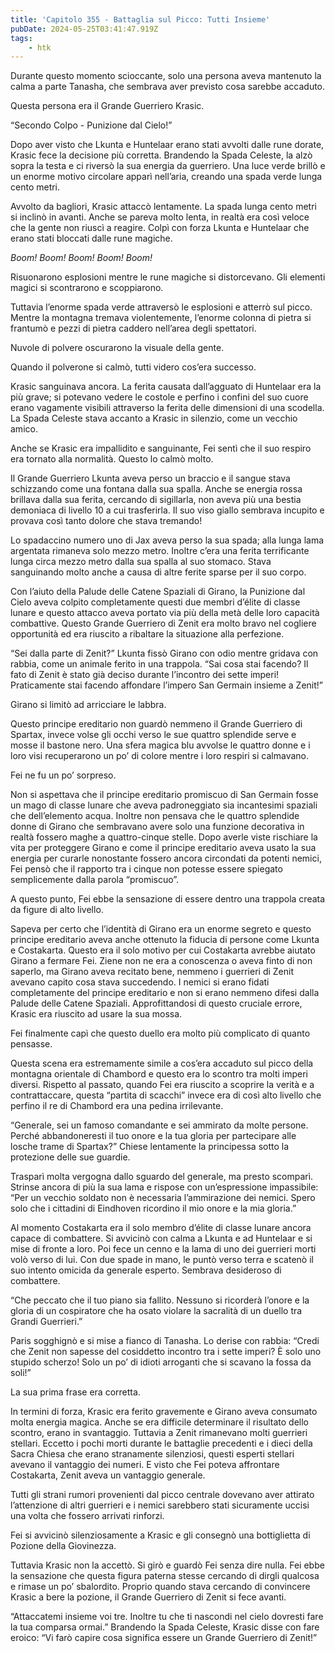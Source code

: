 ```yaml
---
title: 'Capitolo 355 - Battaglia sul Picco: Tutti Insieme'
pubDate: 2024-05-25T03:41:47.919Z
tags:
    - htk
---
```


Durante questo momento scioccante, solo una persona aveva mantenuto la calma a parte Tanasha, che sembrava aver previsto cosa sarebbe accaduto.

Questa persona era il Grande Guerriero Krasic.

“Secondo Colpo - Punizione dal Cielo!”

Dopo aver visto che Lkunta e Huntelaar erano stati avvolti dalle rune dorate, Krasic fece la decisione più corretta. Brandendo la Spada Celeste, la alzò sopra la testa e ci riversò la sua energia da guerriero. Una luce verde brillò e un enorme motivo circolare apparì nell’aria, creando una spada verde lunga cento metri.

Avvolto da bagliori, Krasic attaccò lentamente. La spada lunga cento metri si inclinò in avanti. Anche se pareva molto lenta, in realtà era così veloce che la gente non riuscì a reagire. Colpì con forza Lkunta e Huntelaar che erano stati bloccati dalle rune magiche.

<em>Boom! Boom! Boom! Boom! Boom!</em>

Risuonarono esplosioni mentre le rune magiche si distorcevano. Gli elementi magici si scontrarono e scoppiarono.

Tuttavia l’enorme spada verde attraversò le esplosioni e atterrò sul picco. Mentre la montagna tremava violentemente, l’enorme colonna di pietra si frantumò e pezzi di pietra caddero nell’area degli spettatori.

Nuvole di polvere oscurarono la visuale della gente.

Quando il polverone si calmò, tutti videro cos’era successo.

Krasic sanguinava ancora. La ferita causata dall’agguato di Huntelaar era la più grave; si potevano vedere le costole e perfino i confini del suo cuore erano vagamente visibili attraverso la ferita delle dimensioni di una scodella. La Spada Celeste stava accanto a Krasic in silenzio, come un vecchio amico.

Anche se Krasic era impallidito e sanguinante, Fei sentì che il suo respiro era tornato alla normalità. Questo lo calmò molto.

Il Grande Guerriero Lkunta aveva perso un braccio e il sangue stava schizzando come una fontana dalla sua spalla. Anche se energia rossa brillava dalla sua ferita, cercando di sigillarla, non aveva più una bestia demoniaca di livello 10 a cui trasferirla. Il suo viso giallo sembrava incupito e provava così tanto dolore che stava tremando!

Lo spadaccino numero uno di Jax aveva perso la sua spada; alla lunga lama argentata rimaneva solo mezzo metro. Inoltre c’era una ferita terrificante lunga circa mezzo metro dalla sua spalla al suo stomaco. Stava sanguinando molto anche a causa di altre ferite sparse per il suo corpo.

Con l’aiuto della Palude delle Catene Spaziali di Girano, la Punizione dal Cielo aveva colpito completamente questi due membri d’élite di classe lunare e questo attacco aveva portato via più della metà delle loro capacità combattive. Questo Grande Guerriero di Zenit era molto bravo nel cogliere opportunità ed era riuscito a ribaltare la situazione alla perfezione.

“Sei dalla parte di Zenit?” Lkunta fissò Girano con odio mentre gridava con rabbia, come un animale ferito in una trappola. “Sai cosa stai facendo? Il fato di Zenit è stato già deciso durante l’incontro dei sette imperi! Praticamente stai facendo affondare l’impero San Germain insieme a Zenit!”

Girano si limitò ad arricciare le labbra.

Questo principe ereditario non guardò nemmeno il Grande Guerriero di Spartax, invece volse gli occhi verso le sue quattro splendide serve e mosse il bastone nero. Una sfera magica blu avvolse le quattro donne e i loro visi recuperarono un po’ di colore mentre i loro respiri si calmavano.

Fei ne fu un po’ sorpreso.

Non si aspettava che il principe ereditario promiscuo di San Germain fosse un mago di classe lunare che aveva padroneggiato sia incantesimi spaziali che dell’elemento acqua. Inoltre non pensava che le quattro splendide donne di Girano che sembravano avere solo una funzione decorativa in realtà fossero maghe a quattro-cinque stelle. Dopo averle viste rischiare la vita per proteggere Girano e come il principe ereditario aveva usato la sua energia per curarle nonostante fossero ancora circondati da potenti nemici, Fei pensò che il rapporto tra i cinque non potesse essere spiegato semplicemente dalla parola “promiscuo”.

A questo punto, Fei ebbe la sensazione di essere dentro una trappola creata da figure di alto livello.

Sapeva per certo che l’identità di Girano era un enorme segreto e questo principe ereditario aveva anche ottenuto la fiducia di persone come Lkunta e Costakarta. Questo era il solo motivo per cui Costakarta avrebbe aiutato Girano a fermare Fei. Ziene non ne era a conoscenza o aveva finto di non saperlo, ma Girano aveva recitato bene, nemmeno i guerrieri di Zenit avevano capito cosa stava succedendo. I nemici si erano fidati completamente del principe ereditario e non si erano nemmeno difesi dalla Palude delle Catene Spaziali. Approfittandosi di questo cruciale errore, Krasic era riuscito ad usare la sua mossa.

Fei finalmente capì che questo duello era molto più complicato di quanto pensasse.

Questa scena era estremamente simile a cos’era accaduto sul picco della montagna orientale di Chambord e questo era lo scontro tra molti imperi diversi. Rispetto al passato, quando Fei era riuscito a scoprire la verità e a contrattaccare, questa “partita di scacchi” invece era di così alto livello che perfino il re di Chambord era una pedina irrilevante.

“Generale, sei un famoso comandante e sei ammirato da molte persone. Perché abbandoneresti il tuo onore e la tua gloria per partecipare alle losche trame di Spartax?” Chiese lentamente la principessa sotto la protezione delle sue guardie.

Trasparì molta vergogna dallo sguardo del generale, ma presto scomparì. Strinse ancora di più la sua lama e rispose con un’espressione impassibile: “Per un vecchio soldato non è necessaria l’ammirazione dei nemici. Spero solo che i cittadini di Eindhoven ricordino il mio onore e la mia gloria.”

Al momento Costakarta era il solo membro d’élite di classe lunare ancora capace di combattere. Si avvicinò con calma a Lkunta e ad Huntelaar e si mise di fronte a loro. Poi fece un cenno e la lama di uno dei guerrieri morti volò verso di lui. Con due spade in mano, le puntò verso terra e scatenò il suo intento omicida da generale esperto. Sembrava desideroso di combattere.

“Che peccato che il tuo piano sia fallito. Nessuno si ricorderà l’onore e la gloria di un cospiratore che ha osato violare la sacralità di un duello tra Grandi Guerrieri.”

Paris sogghignò e si mise a fianco di Tanasha. Lo derise con rabbia: “Credi che Zenit non sapesse del cosiddetto incontro tra i sette imperi? È solo uno stupido scherzo! Solo un po’ di idioti arroganti che si scavano la fossa da soli!”

La sua prima frase era corretta.

In termini di forza, Krasic era ferito gravemente e Girano aveva consumato molta energia magica. Anche se era difficile determinare il risultato dello scontro, erano in svantaggio. Tuttavia a Zenit rimanevano molti guerrieri stellari. Eccetto i pochi morti durante le battaglie precedenti e i dieci della Sacra Chiesa che erano stranamente silenziosi, questi esperti stellari avevano il vantaggio dei numeri. E visto che Fei poteva affrontare Costakarta, Zenit aveva un vantaggio generale.

Tutti gli strani rumori provenienti dal picco centrale dovevano aver attirato l’attenzione di altri guerrieri e i nemici sarebbero stati sicuramente uccisi una volta che fossero arrivati rinforzi.

Fei si avvicinò silenziosamente a Krasic e gli consegnò una bottiglietta di Pozione della Giovinezza.

Tuttavia Krasic non la accettò. Si girò e guardò Fei senza dire nulla. Fei ebbe la sensazione che questa figura paterna stesse cercando di dirgli qualcosa e rimase un po’ sbalordito. Proprio quando stava cercando di convincere Krasic a bere la pozione, il Grande Guerriero di Zenit si fece avanti.

“Attaccatemi insieme voi tre. Inoltre tu che ti nascondi nel cielo dovresti fare la tua comparsa ormai.” Brandendo la Spada Celeste, Krasic disse con fare eroico: “Vi farò capire cosa significa essere un Grande Guerriero di Zenit!”
